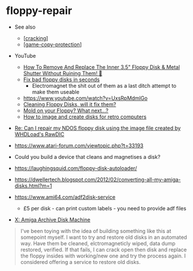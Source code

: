 floppy-repair
=============

* See also
    * [[cracking]]
    * [[game-copy-protection]]

* YouTube
    * [How To Remove And Replace The Inner 3.5" Floppy Disk & Metal Shutter Without Ruining Them! 💾 ](https://www.youtube.com/watch?v=TkAYFrYhOvM)
    * [Fix bad floppy disks in seconds](https://www.youtube.com/watch?v=49Pcmgh7tPc)
        * Electromagnet the shit out of them as a last ditch attempt to make them useable
    * https://www.youtube.com/watch?v=UxsRpMdmlGo
    * [Cleaning Floppy Disks, will it fix them?](https://www.youtube.com/watch?v=MPSqwaeMxTE)
    * [Mold on your Floppy? What next...?](https://www.youtube.com/watch?v=28yeDgwT2hY)
    * [How to image and create disks for retro computers](https://www.youtube.com/watch?v=fRZVlsxSDw0)
* [Re: Can I repair my NDOS floppy disk using the image file created by WHDLoad's RawDIC](https://forum.amiga.org/index.php?PHPSESSID=uq3blatt04dmd5rv66q5oq8hn5&topic=56032.msg605579#msg605579)
* https://www.atari-forum.com/viewtopic.php?t=33193

* Could you build a device that cleans and magnetises a disk?

* https://laughingsquid.com/floppy-disk-autoloader/
* https://dwellertech.blogspot.com/2012/02/converting-all-my-amiga-disks.html?m=1

* https://www.ami64.com/adf2disk-service
    * £5 per disk - can print custom labels - you need to provide adf files

* [X: Amiga Archive Disk Machine](https://x.com/GrahamTinkers/status/1847922692395049209?t=SkNVmkZpdUEXtpUHkerLgA&s=19)

> I've been toying with the idea of building something like this at somepoint myself.
> I want to try and restore old disks in an automated way. Have them be cleaned, elctromagneticly wiped, data dump restored, verified. If that fails, I can crack open then disk and replace the floppy insides with working/new one and try the process again.
> I considered offering a service to restore old disks.

[//begin]: # "Autogenerated link references for markdown compatibility"
[cracking]: cracking.md "Cracking"
[game-copy-protection]: game-copy-protection.md "Game Copy Protection"
[//end]: # "Autogenerated link references"